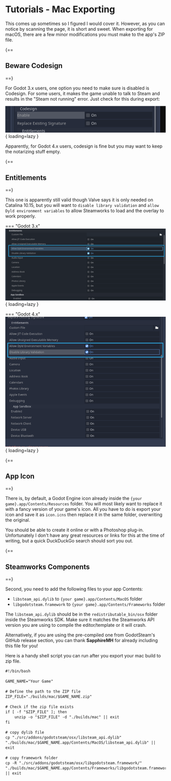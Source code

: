 # Tutorials - Mac Exporting

This comes up sometimes so I figured I would cover it. However, as you can notice by scanning the page, it is short and sweet. When exporting for macOS, there are a few minor modifications you must make to the app's ZIP file.

{==
## Beware Codesign
==}

For Godot 3.x users, one option you need to make sure is disabled is Codesign. For some users, it makes the game unable to talk to Steam and results in the "Steam not running" error. Just check for this during export:

![Codesign Fail](../assets/images/mac-caveats1.png){ loading=lazy }

Apparently, for Godot 4.x users, codesign is fine but you may want to keep the notarizing stuff empty.

{==
## Entitlements
==}

This one is apparently still valid though Valve says it is only needed on Catalina 10.15, but you will want to `disable library validation` and `allow Dyld environment variables` to allow Steamworks to load and the overlay to work properly.

=== "Godot 3.x"
	![Disable Validation / Allow Dyld Environment Variables](../assets/images/mac-caveats-entitlements-godot3.png){ loading=lazy }

=== "Godot 4.x"
	![Disable Validation / Allow Dyld Environment Variables](../assets/images/mac-caveats-entitlements-godot4.png){ loading=lazy }

{==
## App Icon
==}

There is, by default, a Godot Engine icon already inside the `{your game}.app/Contents/Resources` folder. You will most likely want to replace it with a fancy version of your game's icon. All you have to do is export your icon and save it as `icon.icns` then replace it in the same folder, overwriting the original.

You should be able to create it online or with a Photoshop plug-in. Unfortunately I don't have any great resources or links for this at the time of writing, but a quick DuckDuckGo search should sort you out.

{==
## Steamworks Components
==}

Second, you need to add the following files to your app Contents:
- `libsteam_api.dylib` to `{your game}.app/Contents/MacOS` folder
- `libgodotsteam.framework` to `{your game}.app/Contents/Frameworks` folder

The `libsteam_api.dylib` should be in the `redistributable_bin/osx` folder inside the Steamworks SDK. Make sure it matches the Steamworks API version you are using to compile the editor/template or it will crash.

Alternatively, if you are using the pre-compiled one from GodotSteam's GitHub release section, you can thank **SapphireMH** for already including this file for you!

Here is a handy shell script you can run after you export your mac build to zip file.

```shell
#!/bin/bash

GAME_NAME="Your Game"

# Define the path to the ZIP file
ZIP_FILE="./builds/mac/$GAME_NAME.zip"

# Check if the zip file exists
if [ -f "$ZIP_FILE" ]; then
    unzip -o "$ZIP_FILE" -d "./builds/mac" || exit
fi

# copy dylib file
cp "./src/addons/godotsteam/osx/libsteam_api.dylib" "./builds/mac/$GAME_NAME.app/Contents/MacOS/libsteam_api.dylib" || exit

# copy framework folder
cp -R "./src/addons/godotsteam/osx/libgodotsteam.framework/" "./builds/mac/$GAME_NAME.app/Contents/Frameworks/libgodotsteam.framework/" || exit
```

